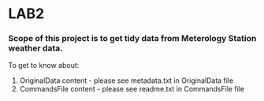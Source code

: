 # LAB2
### Scope of this project is to get tidy data from Meterology Station weather data.

To get to know about:

1. OriginalData content - please see metadata.txt in OriginalData file
2. CommandsFile content - please see readme.txt in CommandsFile file
